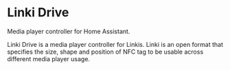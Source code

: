 # Linki Drive

Media player controller for Home Assistant.

Linki Drive is a media player controller for Linkis. Linki is an open format that specifies the size, shape and position of NFC tag to be usable across different media player usage.

